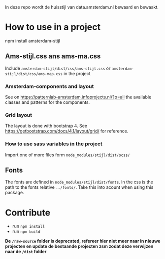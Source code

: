 In deze repo wordt de huisstijl van data.amsterdam.nl bewaard en bewaakt.

# How to use in a project
npm install amsterdam-stijl

## Ams-stijl.css ans ams-ma.css
Include 
`amsterdam-stijl/dist/css/ams-stijl.css` or
`amsterdam-stijl/dist/css/ams-map.css`
in the project 

### Amsterdam-components and layout
See on https://patternlab-amsterdam.infoprojects.nl/?p=all the available classes and patterns for the components.

### Grid layout 
The layout is done with bootstrap 4. See https://getbootstrap.com/docs/4.1/layout/grid/ for reference.

### How to use sass variables in the project 
Import one of more files form `node_modules/stijl/dist/scss/` 

## Fonts
The fonts are defined in `node_modules/stijl/dist/fonts`. 
In the css is the path to the fonts relative `../fonts/`. Take this into acount when using this package.

# Contribute
* run `npm install`
* run `npm build`

**De `/raw-source` folder is deprecated, refereer hier niet meer naar in nieuwe projecten en update de bestaande projecten zsm zodat deze verwijzen naar de `/dist` folder**